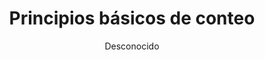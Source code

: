---
title: "Principios básicos de conteo"
year: 2010
thumbnail: "assets/img/Logo-ommgto.png"
topic: "Combinatoria"
file: "assets/pdf/Principios-básicos-de-conteo.pdf"
author: "Desconocido"
level: "Básico"
alttext: "Comencemos a contar"
---